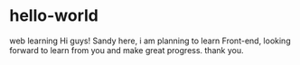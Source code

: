 # hello-world
web learning
Hi guys!
Sandy here, i am planning to learn Front-end, looking forward to learn from you and make great progress.
thank you.
